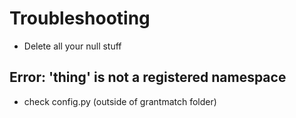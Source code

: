 # Troubleshooting
- Delete all your null stuff

## Error: 'thing' is not a registered namespace
- check config.py (outside of grantmatch folder)